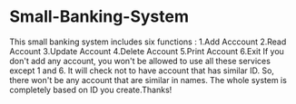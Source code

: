 # Small-Banking-System
 This small banking system includes six functions : 
 1.Add Acccount
 2.Read Account
 3.Update Account
 4.Delete Account
 5.Print Account
 6.Exit
 If you don't add any account, you won't be allowed to use all these services except 1 and 6.
 It will check not to have account that has similar ID. So, there won't be any account that are similar in names.
 The whole system is completely based on ID you create.Thanks!
 
 
